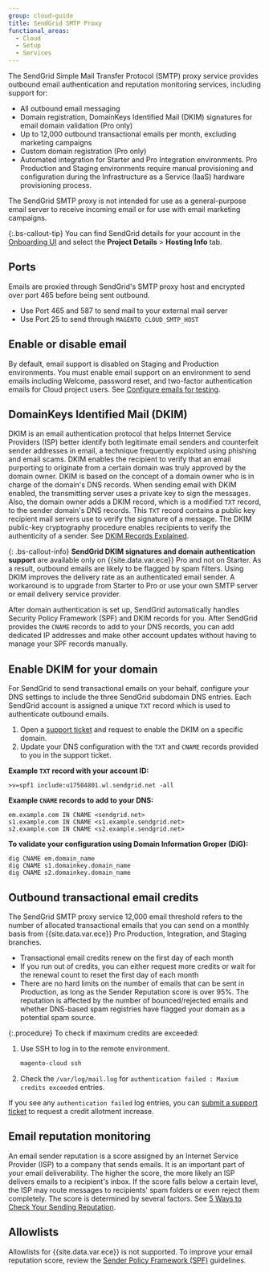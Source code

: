 ```yaml
---
group: cloud-guide
title: SendGrid SMTP Proxy
functional_areas:
  - Cloud
  - Setup
  - Services
---
```


The SendGrid Simple Mail Transfer Protocol (SMTP) proxy service provides outbound email authentication and reputation monitoring services, including support for:

*  All outbound email messaging
*  Domain registration, DomainKeys Identified Mail (DKIM) signatures for email domain validation (Pro only)
*  Up to 12,000 outbound transactional emails per month, excluding marketing campaigns
*  Custom domain registration (Pro only)
*  Automated integration for Starter and Pro Integration environments. Pro Production and Staging environments require manual provisioning and configuration during the Infrastructure as a Service (IaaS) hardware provisioning process.

The SendGrid SMTP proxy is not intended for use as a general-purpose email server to receive incoming email or for use with email marketing campaigns.

{:.bs-callout-tip}
You can find SendGrid details for your account in the [Onboarding UI](https://cloud.magento.com) and select the **Project Details** > **Hosting Info** tab.

## Ports

Emails are proxied through SendGrid's SMTP proxy host and encrypted over port 465 before being sent outbound.

*  Use Port 465 and 587 to send mail to your external mail server
*  Use Port 25 to send through `MAGENTO_CLOUD_SMTP_HOST`

## Enable or disable email

By default, email support is disabled on Staging and Production environments. You must enable email support on an environment to send emails including Welcome, password reset, and two-factor authentication emails for Cloud project users. See [Configure emails for testing](https://devdocs.magento.com/cloud/project/project-webint-basic.html#email).

## DomainKeys Identified Mail (DKIM)

DKIM is an email authentication protocol that helps Internet Service Providers (ISP) better identify both legitimate email senders and counterfeit sender addresses in email, a technique frequently exploited using phishing and email scams. DKIM enables the recipient to verify that an email purporting to originate from a certain domain was truly approved by the domain owner. DKIM is based on the concept of a domain owner who is in charge of the domain's DNS records. When sending email with DKIM enabled, the transmitting server uses a private key to sign the messages. Also, the domain owner adds a DKIM record, which is a modified `TXT` record, to the sender domain's DNS records. This `TXT` record contains a public key recipient mail servers use to verify the signature of a message. The DKIM public-key cryptography procedure enables recipients to verify the authenticity of a sender. See [DKIM Records Explained](https://docs.sendgrid.com/ui/account-and-settings/dkim-records).

{: .bs-callout-info}
**SendGrid DKIM signatures and domain authentication support** are available only on {{site.data.var.ece}} Pro and not on Starter. As a result, outbound emails are likely to be flagged by spam filters. Using DKIM improves the delivery rate as an authenticated email sender. A workaround is to upgrade from Starter to Pro or use your own SMTP server or email delivery service provider.

After domain authentication is set up, SendGrid automatically handles Security Policy Framework (SPF) and DKIM records for you. After SendGrid provides the `CNAME` records to add to your DNS records, you can add dedicated IP addresses and make other account updates without having to manage your SPF records manually.

## Enable DKIM for your domain

For SendGrid to send transactional emails on your behalf, configure your DNS settings to include the three SendGrid subdomain DNS entries. Each SendGrid account is assigned a unique `TXT` record which is used to authenticate outbound emails.

1. Open a [support ticket](https://support.magento.com/hc/en-us/articles/360000913794#submit-ticket) and request to enable the DKIM on a specific domain.
1. Update your DNS configuration with the `TXT` and `CNAME` records provided to you in the support ticket.

**Example `TXT` record with your account ID:**

```text
>v=spf1 include:u17504801.wl.sendgrid.net -all
```

**Example `CNAME` records to add to your DNS:**

```text
em.example.com IN CNAME <sendgrid.net>
s1.example.com IN CNAME <s1.example.sendgrid.net>
s2.example.com IN CNAME <s2.example.sendgrid.net>
```

**To validate your configuration using Domain Information Groper (DiG):**

```terminal
dig CNAME em.domain_name
dig CNAME s1.domainkey.domain_name
dig CNAME s2.domainkey.domain_name
```

## Outbound transactional email credits
The SendGrid SMTP proxy service 12,000 email threshold refers to the number of allocated transactional emails that you can send on a monthly basis from {{site.data.var.ece}} Pro Production, Integration, and Staging branches.

*  Transactional email credits renew on the first day of each month
*  If you run out of credits, you can either request more credits or wait for the renewal count to reset the first day of each month
*  There are no hard limits on the number of emails that can be sent in Production, as long as the Sender Reputation score is over 95%. The reputation is affected by the number of bounced/rejected emails and whether DNS-based spam registries have flagged your domain as a potential spam source.

{:.procedure}
To check if maximum credits are exceeded:

1. Use SSH to log in to the remote environment.

    ```bash
    magento-cloud ssh
    ```

1. Check the `/var/log/mail.log` for `authentication failed : Maxium credits exceeded` entries.

If you see any `authentication failed` log entries, you can [submit a support ticket](https://support.magento.com/hc/en-us/articles/360000913794#submit-ticket) to request a credit allotment increase.

## Email reputation monitoring

An email sender reputation is a score assigned by an Internet Service Provider (ISP) to a company that sends emails. It is an important part of your email deliverability. The higher the score, the more likely an ISP delivers emails to a recipient's inbox. If the score falls below a certain level, the ISP may route messages to recipients' spam folders or even reject them completely. The score is determined by several factors. See [5 Ways to Check Your Sending Reputation](https://sendgrid.com/blog/5-ways-check-sending-reputation/).

## Allowlists
Allowlists for {{site.data.var.ece}} is not supported. To improve your email reputation score, review the [Sender Policy Framework (SPF)](https://docs.sendgrid.com/ui/account-and-settings/spf-records#spf-overview) guidelines.

